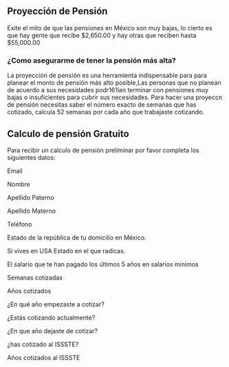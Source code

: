 ## Proyección de Pensión

Exite el mito de que las pensiones en México son muy bajas, lo cierto  es que hay gente que recibe $2,650.00 y hay otras que reciben hasta $55,000.00 

### ¿Como asegurarme de tener la pensión más alta?

La proyección de pensión es una herramienta indispensable para para planear el monto de pensión más alto posible,Las personas que no planean de acuerdo a sus necesidades podr161ían terminar con pensiones muy bajas o insuficientes para cubrir sus necesidades.
Para hacer una proyeccn de pensión necesitas saber el número exacto de semanas que has cotizado, calcula 52 semanas por cada año que trabajaste cotizando. 

## Calculo de pensión Gratuito

Para recibir un calculo de pensión preliminar por favor completa los siguientes datos:


Email

Nombre

Apellido Paterno

Apellido Materno

Teléfono

Estado de la república de tu domicilio en México.

Si vives en USA Estado en el que radicas.

El salario que te han pagado los últimos 5 años en salarios minimos

Semanas cotizadas

Años cotizados

¿En qué año empezaste a cotizar?

¿Estás cotizando actualmente?

¿En que año dejaste de cotizar?

¿has cotizado al ISSSTE?

Años cotizados al ISSSTE
